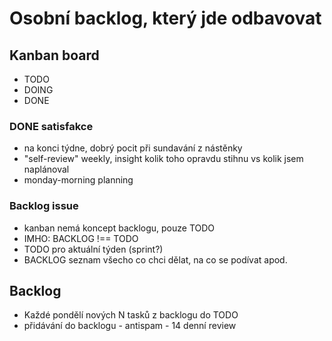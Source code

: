 # Osobní backlog, který jde odbavovat

## Kanban board

- TODO
- DOING
- DONE

### DONE satisfakce

- na konci týdne, dobrý pocit při sundavání z nástěnky
- "self-review" weekly, insight kolik toho opravdu stihnu vs kolik jsem naplánoval
- monday-morning planning

### Backlog issue

- kanban nemá koncept backlogu, pouze TODO
- IMHO: BACKLOG !== TODO
- TODO pro aktuální týden (sprint?)
- BACKLOG seznam všecho co chci dělat, na co se podívat apod.

## Backlog

- Každé pondělí nových N tasků z backlogu do TODO
- přidávání do backlogu - antispam - 14 denní review